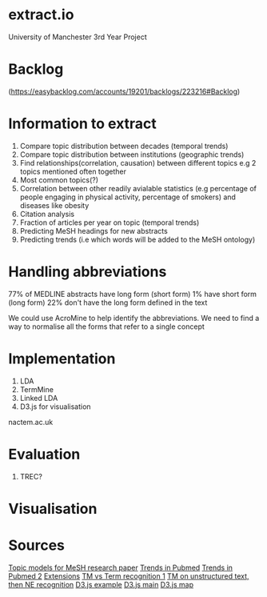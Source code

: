 # extract.io
University of Manchester 3rd Year Project

# Backlog
(https://easybacklog.com/accounts/19201/backlogs/223216#Backlog)

# Information to extract

1. Compare topic distribution between decades (temporal trends)
2. Compare topic distribution between institutions (geographic trends)
3. Find relationships(correlation, causation) between different topics
	e.g 2 topics mentioned often together
4. Most common topics(?)
5. Correlation between other readily avialable statistics (e.g percentage of people
engaging in physical activity, percentage of smokers) and diseases like obesity
6. Citation analysis
7. Fraction of articles per year on topic (temporal trends)
8. Predicting MeSH headings for new abstracts
9. Predicting trends (i.e which words will be added to the MeSH ontology)

# Handling abbreviations

77% of MEDLINE abstracts have long form (short form)
1% have short form (long form)
22% don't have the long form defined in the text  

We could use AcroMine to help identify the abbreviations.
We need to find a way to normalise all the forms that refer to a single concept

# Implementation

1. LDA
2. TermMine
3. Linked LDA
4. D3.js for visualisation
 
nactem.ac.uk

# Evaluation

1. TREC?

# Visualisation

# Sources

[Topic models for MeSH research paper](http://www.ics.uci.edu/~newman/pubs/Newman-AI09.pdf)
[Trends in Pubmed](./p954-moerchen.pdf)
[Trends in Pubmed 2](https://www.ncbi.nlm.nih.gov/pmc/articles/PMC2656084/)
[Extensions](https://bugra.github.io/work/notes/2015-02-21/topic-modeling-for-the-uninitiated/)
[TM vs Term recognition 1](http://istina.msu.ru/media/publications/articles/c31/b23/3542979/ecir.pdf)
[TM on unstructured text, then NE recognition](http://s3.amazonaws.com/mairesse/research/papers/is11-lda.pdf)
[D3.js example](https://github.com/mlvl/Hierarchie)
[D3.js main](http://tt-history.appspot.com/)
[D3.js map](http://bl.ocks.org/lokesh005/7640d9b562bf59b561d6)

